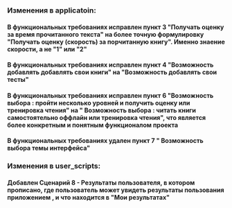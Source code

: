 ### Изменения в applicatoin:
#### В функциональных требованиях исправлен пункт 3 "Получать оценку за время прочитанного текста" на более точную формулировку "Получать оценку (скорость) за порчитанную книгу". Именно знаение скорости, а не "1" или "2"
#### В функциональных требованиях исправлен пункт 4 "Возможность добавлять добавлять свои книги" на  "Возможность добавлять свои тесты"
#### В функциональных требованиях исправлен пункт 6 "Возможность выбора : пройти несколько уровней и получить оценку или  тренировка чтения" на " Возможность выбора : читать книги самостоятельно оффлайн или  тренировка чтения", что является более конкретным и понятным функционалом проекта
#### В функциональных требованиях удален пункт 7 " Возможность выбора темы интерфейса"

### Изменения в user_scripts:
#### Добавлен Сценарий 8 - Результаты пользователя, в котором прописано, где пользователь может увидеть результаты пользования приложением , и что находится в "Мои результатах"
